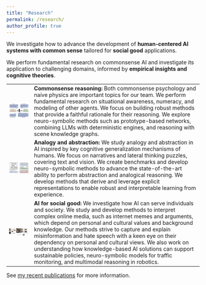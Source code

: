 ```yaml
---
title: "Research"
permalink: /research/
author_profile: true
---
```


We investigate how to advance the development of **human-centered AI systems with common sense** tailored for **social good** applications.

We perform fundamental research on commonsense AI and investigate its application to challenging domains, informed by **empirical insights and cognitive theories**.

<table style="border-collapse: collapse; border: none; table-layout: fixed ; width: 100%;">
<tr style="border: none;">
  <td style="text-align: center; border: none">
      <img style="width:400px" src="../images/argument.png">
  </td>
  <td style="border: none">
      <b>Commonsense reasoning:</b> Both commonsense psychology and naive physics are important topics for our team. We perform fundamental research on situational awareness, numeracy, and modeling of other agents. We focus on building robust methods that provide a faithful rationale for their reasoning. We explore neuro-symbolic methods such as prototype-based networks, combining LLMs with deterministic engines, and reasoning with scene knowledge graphs. 
  </td>
</tr>
<tr style="border: none;">
  <td style="text-align: center; border: none">
      <img style="width:600px" src="../images/aa.png">
  </td>
  <td style="border: none">
  <b>Analogy and abstraction:</b> We study analogy and abstraction in AI inspired by key cognitive generalization mechanisms of humans. We focus on narratives and lateral thinking puzzles, covering text and vision. We create benchmarks and develop neuro-symbolic methods to advance the state-of-the-art ability to perform abstraction and analogical reasoning. We develop methods that derive and leverage explicit representations to enable robust and interpretable learning from experience.
  </td>
</tr>
<tr style="border: none;">
  <td style="text-align: center; border: none">
      <img style="width:600px" src="../images/memes.png">
  </td>
  <td style="border: none">
  <b>AI for social good:</b> We investigate how AI can serve individuals and society. We study and develop methods to interpret complex online media, such as internet memes and arguments, which depend on personal and cultural values and background knowledge. Our methods strive to capture and explain misinformation and hate speech with a keen eye on their dependency on personal and cultural views. We also work on understanding how knowledge-based AI solutions can support sustainable policies, neuro-symbolic models for traffic monitoring, and multimodal reasoning in robotics.
  </td>
</tr>
</table>



See [my recent publications](https://www.ilievski.info/publications/) for more information.

